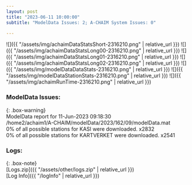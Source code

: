 ```yaml
---
layout: post
title: "2023-06-11 10:00:00"
subtitle: "ModelData Issues: 2; A-CHAIM System Issues: 0"

---
```


![]({{ "/assets/img/achaimDataStatsShort-2316210.png" | relative_url }})
![]({{ "/assets/img/achaimDataStatsLong00-2316210.png" | relative_url }})
![]({{ "/assets/img/achaimDataStatsLong01-2316210.png" | relative_url }})
![]({{ "/assets/img/achaimDataStatsLong02-2316210.png" | relative_url }})
![]({{ "/assets/img/modelDataDataStats-2316210.png" | relative_url }})
![]({{ "/assets/img/modelDataStationStats-2316210.png" | relative_url }})
![]({{ "/assets/img/achaimRunTime-2316210.png" | relative_url }})


### ModelData Issues:  
  
{: .box-warning}  
 ModelData report for 11-Jun-2023 09:18:30   
 /home2/achaim1/A-CHAIM/modelData/2023/162/09/modelData.mat   
 0% of all possible stations for KASI were downloaded. x2832   
 0% of all possible stations for KARTVERKET were downloaded. x2541   
  


### Logs:  
  
{: .box-note}  
[Logs.zip]({{ "/assets/other/logs.zip" | relative_url }})  
[Log Info]({{ "/logInfo" | relative_url }})  
